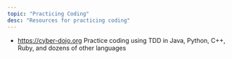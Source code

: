 ```yaml
---
topic: "Practicing Coding"
desc: "Resources for practicing coding"
---
```


* <https://cyber-dojo.org>  Practice coding using TDD in Java, Python, C++, Ruby, and dozens of other languages

